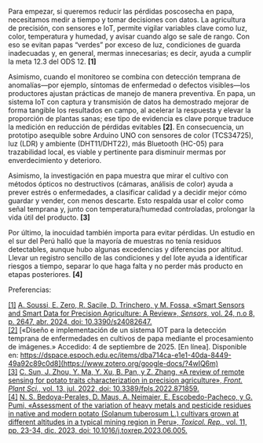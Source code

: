 

Para empezar, si queremos reducir las pérdidas poscosecha en papa, necesitamos medir a tiempo y tomar decisiones con datos. La agricultura de precisión, con sensores e IoT, permite vigilar variables clave como luz, color, temperatura y humedad, y avisar cuando algo se sale de rango. Con eso se evitan papas “verdes” por exceso de luz, condiciones de guarda inadecuadas y, en general, mermas innecesarias; es decir, ayuda a cumplir la meta 12.3 del ODS 12\. **\[1\]**

Asimismo, cuando el monitoreo se combina con detección temprana de anomalías—por ejemplo, síntomas de enfermedad o defectos visibles—los productores ajustan prácticas de manejo de manera preventiva. En papa, un sistema IoT con captura y transmisión de datos ha demostrado mejorar de forma tangible los resultados en campo, al acelerar la respuesta y elevar la proporción de plantas sanas; ese tipo de evidencia es clave porque traduce la medición en reducción de pérdidas evitables **\[2\]**. En consecuencia, un prototipo asequible sobre Arduino UNO con sensores de color (TCS34725), luz (LDR) y ambiente (DHT11/DHT22), más Bluetooth (HC-05) para trazabilidad local, es viable y pertinente para disminuir mermas por enverdecimiento y deterioro.

Asimismo, la investigación en papa muestra que mirar el cultivo con métodos ópticos no destructivos (cámaras, análisis de color) ayuda a prever estrés o enfermedades, a clasificar calidad y a decidir mejor cómo guardar y vender, con menos descarte. Esto respalda usar el color como señal temprana y, junto con temperatura/humedad controladas, prolongar la vida útil del producto. **\[3\]**

Por último, la inocuidad también importa para evitar pérdidas. Un estudio en el sur del Perú halló que la mayoría de muestras no tenía residuos detectables, aunque hubo algunas excedencias y diferencias por altitud. Llevar un registro sencillo de las condiciones y del lote ayuda a identificar riesgos a tiempo, separar lo que haga falta y no perder más producto en etapas posteriores. **\[4\]**

Preferencias:

[\[1\]](https://www.zotero.org/google-docs/?4wIQ6m)	[A. Soussi, E. Zero, R. Sacile, D. Trinchero, y M. Fossa, «Smart Sensors and Smart Data for Precision Agriculture: A Review», *Sensors*, vol. 24, n.o 8, p. 2647, abr. 2024, doi: 10.3390/s24082647.](https://www.zotero.org/google-docs/?4wIQ6m)   
[\[2\]](https://www.zotero.org/google-docs/?4wIQ6m)	[«Diseño e implementación de un sistema IOT para la detección temprana de enfermedades en cultivos de papa mediante el procesamiento de imágenes.» Accedido: 4 de septiembre de 2025\. \[En línea\]. Disponible en: https://dspace.espoch.edu.ec/items/dba714ca-e1e1-40da-8449-49a92c89c0d8](https://www.zotero.org/google-docs/?4wIQ6m)   
[\[3\]](https://www.zotero.org/google-docs/?4wIQ6m)	[C. Sun, J. Zhou, Y. Ma, Y. Xu, B. Pan, y Z. Zhang, «A review of remote sensing for potato traits characterization in precision agriculture», *Front. Plant Sci.*, vol. 13, jul. 2022, doi: 10.3389/fpls.2022.871859.](https://www.zotero.org/google-docs/?4wIQ6m)   
[\[4\]](https://www.zotero.org/google-docs/?4wIQ6m)	[N. S. Bedoya-Perales, D. Maus, A. Neimaier, E. Escobedo-Pacheco, y G. Pumi, «Assessment of the variation of heavy metals and pesticide residues in native and modern potato (Solanum tuberosum L.) cultivars grown at different altitudes in a typical mining region in Peru», *Toxicol. Rep.*, vol. 11, pp. 23-34, dic. 2023, doi: 10.1016/j.toxrep.2023.06.005.](https://www.zotero.org/google-docs/?4wIQ6m) 
